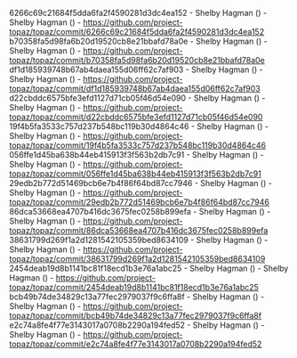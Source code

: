 6266c69c21684f5dda6fa2f4590281d3dc4ea152 - Shelby Hagman () - Shelby Hagman () - https://github.com/project-topaz/topaz/commit/6266c69c21684f5dda6fa2f4590281d3dc4ea152
b70358fa5d98fa6b20d19520cb8e21bbafd78a0e - Shelby Hagman () - Shelby Hagman () - https://github.com/project-topaz/topaz/commit/b70358fa5d98fa6b20d19520cb8e21bbafd78a0e
df1d185939748b67ab4daea155d06ff62c7af903 - Shelby Hagman () - Shelby Hagman () - https://github.com/project-topaz/topaz/commit/df1d185939748b67ab4daea155d06ff62c7af903
d22cbddc6575bfe3efd1127d71cb05f46d54e090 - Shelby Hagman () - Shelby Hagman () - https://github.com/project-topaz/topaz/commit/d22cbddc6575bfe3efd1127d71cb05f46d54e090
19f4b5fa3533c757d237b548bc119b30d4864c46 - Shelby Hagman () - Shelby Hagman () - https://github.com/project-topaz/topaz/commit/19f4b5fa3533c757d237b548bc119b30d4864c46
056ffe1d45ba638b44eb415913f3f563b2db7c91 - Shelby Hagman () - Shelby Hagman () - https://github.com/project-topaz/topaz/commit/056ffe1d45ba638b44eb415913f3f563b2db7c91
29edb2b772d51469bcb6e7b4f86f64bd87cc7946 - Shelby Hagman () - Shelby Hagman () - https://github.com/project-topaz/topaz/commit/29edb2b772d51469bcb6e7b4f86f64bd87cc7946
86dca53668ea4707b416dc3675fec0258b899efa - Shelby Hagman () - Shelby Hagman () - https://github.com/project-topaz/topaz/commit/86dca53668ea4707b416dc3675fec0258b899efa
38631799d269f1a2d1281542105359bed8634109 - Shelby Hagman () - Shelby Hagman () - https://github.com/project-topaz/topaz/commit/38631799d269f1a2d1281542105359bed8634109
2454deab19d8b1141bc81f18ecd1b3e76a1abc25 - Shelby Hagman () - Shelby Hagman () - https://github.com/project-topaz/topaz/commit/2454deab19d8b1141bc81f18ecd1b3e76a1abc25
bcb49b74de34829c13a77fec2979037f9c6ffa8f - Shelby Hagman () - Shelby Hagman () - https://github.com/project-topaz/topaz/commit/bcb49b74de34829c13a77fec2979037f9c6ffa8f
e2c74a8fe4f77e3143017a0708b2290a194fed52 - Shelby Hagman () - Shelby Hagman () - https://github.com/project-topaz/topaz/commit/e2c74a8fe4f77e3143017a0708b2290a194fed52
